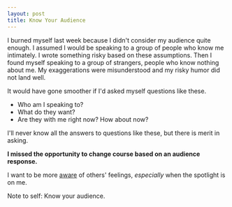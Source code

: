 ```yaml
---
layout: post
title: Know Your Audience
---
```

I burned myself last week because I didn't consider my audience quite enough.  I assumed I would be speaking to a group of people who know me intimately.  I wrote something risky based on these assumptions.  Then I found myself speaking to a group of strangers, people who know nothing about me.  My exaggerations were misunderstood and my risky humor did not land well.

It would have gone smoother if I'd asked myself questions like these.

  - Who am I speaking to?
  - What do they want?
  - Are they with me right now?  How about now?

I'll never know all the answers to questions like these, but there is merit in asking.

**I missed the opportunity to change course based on an audience response.**

I want to be more [aware]({{site.url}}/awareness-is-a-vessel) of others' feelings, *especially* when the spotlight is on me.

Note to self: Know your audience.
